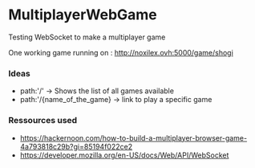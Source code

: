 # MultiplayerWebGame
Testing WebSocket to make a multiplayer game

One working game running on : http://noxilex.ovh:5000/game/shogi

### Ideas
- path:'/' -> Shows the list of all games available
- path:'/{name_of_the_game} -> link to play a specific game

### Ressources used
- https://hackernoon.com/how-to-build-a-multiplayer-browser-game-4a793818c29b?gi=85194f022ce2
- https://developer.mozilla.org/en-US/docs/Web/API/WebSocket

